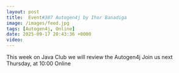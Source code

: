 ```yaml
---
layout: post
title:  Event#387 Autogen4j by Ihor Banadiga
image: /images/feed.jpg
tags: [Autogen4j, Online]
date: 2025-09-17 20:43:36 +0000
video: 
---
```


This week on Java Club we will review the Autogen4j
Join us next Thursday, at 10:00 Online
